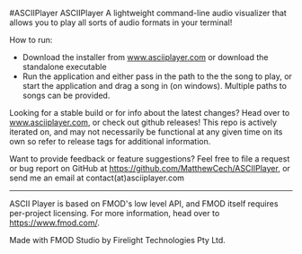 #ASCIIPlayer
ASCIIPlayer A lightweight command-line audio visualizer that allows you to play all sorts of audio formats in your terminal!

How to run:
- Download the installer from www.asciiplayer.com or download the standalone executable
- Run the application and either pass in the path to the the song to play, or start the application and drag a song in (on windows). Multiple paths to songs can be provided.

Looking for a stable build or for info about the latest changes? Head over to www.asciiplayer.com, or check out github releases! This repo is actively iterated on, and may not necessarily be functional at any given time on its own so refer to release tags for additional information.

Want to provide feedback or feature suggestions? Feel free to file a request or bug report on GitHub at https://github.com/MatthewCech/ASCIIPlayer, or send me an email at contact(at)asciiplayer.com 

---
ASCII Player is based on FMOD's low level API, and FMOD itself requires per-project licensing. For more information, head over to https://www.fmod.com/.

Made with FMOD Studio by Firelight Technologies Pty Ltd.
